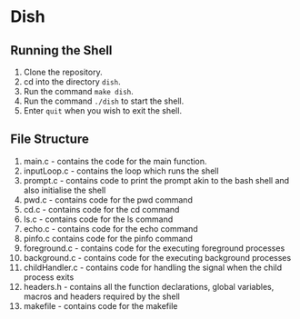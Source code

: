 # Dish
	
## Running the Shell

1. Clone the repository.
2. cd into the directory `dish`.
3. Run the command `make dish`.
4. Run the command `./dish` to start the shell.
5. Enter `quit` when you wish to exit the shell.

## File Structure
1. main.c - contains the code for the main function.
2. inputLoop.c - contains the loop which runs the shell
3. prompt.c - contains code to print the prompt akin to the bash shell and also initialise the shell
4. pwd.c - contains code for the pwd command
5. cd.c - contains code for the cd command
6. ls.c - contains code for the ls command
7. echo.c - contains code for the echo command
8. pinfo.c contains code for the pinfo command
9. foreground.c - contains code for the executing foreground processes
10. background.c - contains code for the executing background processes
11. childHandler.c - contains code for handling the signal when the child process exits
12. headers.h - contains all the function declarations, global variables, macros and headers required by the shell
13. makefile - contains code for the makefile

